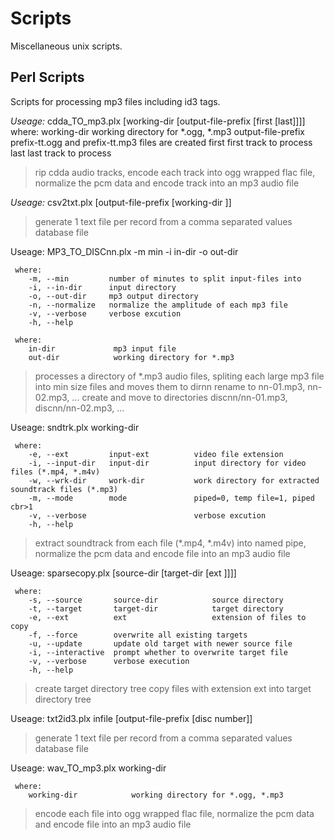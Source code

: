 # Scripts
Miscellaneous unix scripts.
## Perl Scripts
Scripts for processing mp3 files including id3 tags.

_Useage:_ cdda_TO_mp3.plx [working-dir [output-file-prefix [first [last]]]] 
     where:
        working-dir            working directory for *.ogg, *.mp3
        output-file-prefix     prefix-tt.ogg and prefix-tt.mp3 files are created
        first                  first track to process
        last                   last track to process
> rip cdda audio tracks,
> encode each track into ogg wrapped flac file,
> normalize the pcm data and
> encode track into an mp3 audio file
 
_Useage:_ csv2txt.plx [output-file-prefix [working-dir ]]
 
>generate 1 text file per record
>from a comma separated values database file


Useage: MP3_TO_DISCnn.plx -m min -i in-dir -o out-dir
  
     where:
        -m, --min         number of minutes to split input-files into
        -i, --in-dir      input directory
        -o, --out-dir     mp3 output directory
        -n, --normalize   normalize the amplitude of each mp3 file
        -v, --verbose     verbose excution
        -h, --help

     where:
        in-dir             mp3 input file
        out-dir            working directory for *.mp3
 >processes a directory of *.mp3 audio files, spliting each large mp3 file into min size files and moves them to dirnn
 >rename to nn-01.mp3, nn-02.mp3, ...
 >create and move to directories discnn/nn-01.mp3, discnn/nn-02.mp3, ...

 
Useage: sndtrk.plx working-dir
 
     where:
        -e, --ext         input-ext          video file extension
        -i, --input-dir   input-dir          input directory for video files (*.mp4, *.m4v)
        -w, --wrk-dir     work-dir           work directory for extracted soundtrack files (*.mp3)
        -m, --mode        mode               piped=0, temp file=1, piped cbr>1
        -v, --verbose                        verbose excution
        -h, --help          
> extract soundtrack from each file (*.mp4, *.m4v) into named pipe,
> normalize the pcm data and
> encode file into an mp3 audio file

Useage: sparsecopy.plx [source-dir [target-dir [ext ]]]]
 
     where:
        -s, --source       source-dir            source directory
        -t, --target       target-dir            target directory
        -e, --ext          ext                   extension of files to copy
        -f, --force        overwrite all existing targets
        -u, --update       update old target with newer source file
        -i, --interactive  prompt whether to overwrite target file
        -v, --verbose      verbose execution
        -h, --help          
> create target directory tree
> copy files with extension ext into target directory tree

Useage: txt2id3.plx infile [output-file-prefix [disc number]]
> generate 1 text file per record
> from a comma separated values database file

Useage: wav_TO_mp3.plx working-dir
 
     where:
        working-dir            working directory for *.ogg, *.mp3          
> encode each file into ogg wrapped flac file,
> normalize the pcm data and
> encode file into an mp3 audio file



